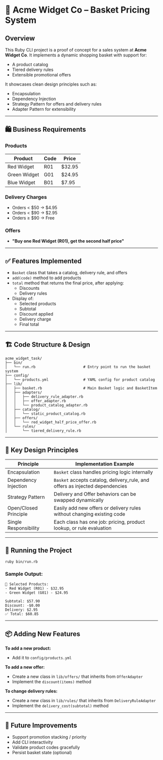 # 🧰 Acme Widget Co – Basket Pricing System

## Overview

This Ruby CLI project is a proof of concept for a sales system at **Acme Widget Co**. It implements a dynamic shopping basket with support for:

- A product catalog
- Tiered delivery rules
- Extensible promotional offers

It showcases clean design principles such as:

- Encapsulation
- Dependency Injection
- Strategy Pattern for offers and delivery rules
- Adapter Pattern for extensibility

---

## 🛍️ Business Requirements

### Products

| Product       | Code | Price  |
|---------------|------|--------|
| Red Widget    | R01  | $32.95 |
| Green Widget  | G01  | $24.95 |
| Blue Widget   | B01  | $7.95  |

### Delivery Charges

- Orders < $50 → $4.95  
- Orders < $90 → $2.95  
- Orders ≥ $90 → Free

### Offers

- **"Buy one Red Widget (R01), get the second half price"**

---

## ✅ Features Implemented

- `Basket` class that takes a catalog, delivery rule, and offers
- `add(code)` method to add products
- `total` method that returns the final price, after applying:
  - Discounts
  - Delivery rules
- Display of:
  - Selected products
  - Subtotal
  - Discount applied
  - Delivery charge
  - Final total

---

## 🏗️ Code Structure & Design

```
acme_widget_task/
├── bin/
│   └── run.rb                      # Entry point to run the basket system
├── config/
│   └── products.yml                # YAML config for product catalog
├── lib/
│   ├── basket.rb                   # Main Basket logic and BasketItem
│   ├── adapters/
│   │   ├── delivery_rule_adapter.rb
│   │   ├── offer_adapter.rb
│   │   └── product_catalog_adapter.rb
│   ├── catalog/
│   │   └── static_product_catalog.rb
│   ├── offers/
│   │   └── red_widget_half_price_offer.rb
│   └── rules/
│       └── tiered_delivery_rule.rb
```

---

## 🧠 Key Design Principles

| Principle             | Implementation Example                                          |
|-----------------------|-----------------------------------------------------------------|
| Encapsulation         | `Basket` class handles pricing logic internally                 |
| Dependency Injection  | `Basket` accepts catalog, delivery_rule, and offers as injected dependencies |
| Strategy Pattern      | Delivery and Offer behaviors can be swapped dynamically         |
| Open/Closed Principle | Easily add new offers or delivery rules without changing existing code |
| Single Responsibility | Each class has one job: pricing, product lookup, or rule evaluation |

---

## 🚀 Running the Project

```bash
ruby bin/run.rb
```

### Sample Output:

```
🛒 Selected Products:
- Red Widget (R01) - $32.95
- Green Widget (G01) - $24.95

Subtotal: $57.90
Discount: -$0.00
Delivery: $2.95
✅ Total: $60.85
```

---

## 📦 Adding New Features

**To add a new product:**
- Add it to `config/products.yml`

**To add a new offer:**
- Create a new class in `lib/offers/` that inherits from `OfferAdapter`
- Implement the `discount(items)` method

**To change delivery rules:**
- Create a new class in `lib/rules/` that inherits from `DeliveryRuleAdapter`
- Implement the `delivery_cost(subtotal)` method

---

## 🧪 Future Improvements

- Support promotion stacking / priority
- Add CLI interactivity
- Validate product codes gracefully
- Persist basket state (optional)
